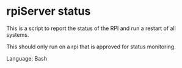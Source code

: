 # rpiServer status
This is a script to report the status of the RPI and run a restart of all systems.

This should only run on a rpi that is approved for status monitoring.

Language: Bash 
